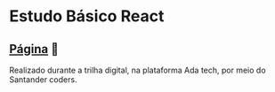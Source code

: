 # Estudo Básico React

## [Página](https://hipnosm.github.io/react-basic/) 🔗

Realizado durante a trilha digital, na plataforma Ada tech, por meio do Santander coders.
